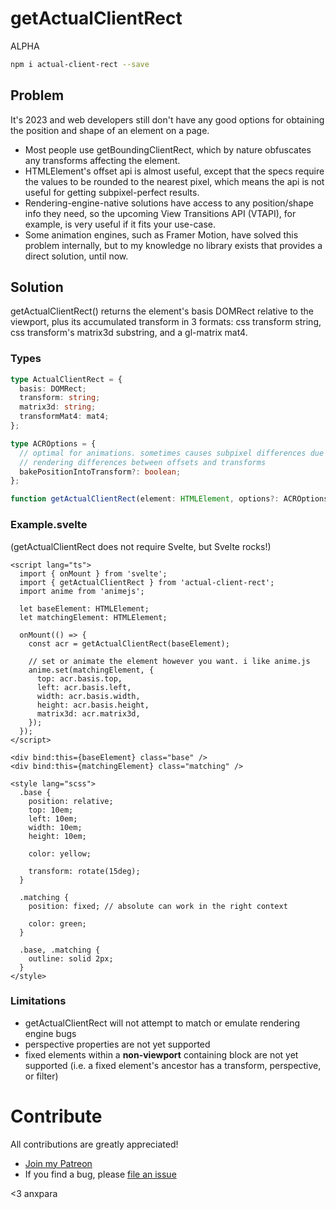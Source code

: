 # getActualClientRect

ALPHA

```bash
npm i actual-client-rect --save
```

## Problem

It's 2023 and web developers still don't have any good options for obtaining the position and shape of an element on a page.

- Most people use getBoundingClientRect, which by nature obfuscates any transforms affecting the element.
- HTMLElement's offset api is almost useful, except that the specs require the values to be rounded to the nearest pixel, which means the api is not useful for getting subpixel-perfect results.
- Rendering-engine-native solutions have access to any position/shape info they need, so the upcoming View Transitions API (VTAPI), for example, is very useful if it fits your use-case.
- Some animation engines, such as Framer Motion, have solved this problem internally, but to my knowledge no library exists that provides a direct solution, until now.

## Solution

getActualClientRect() returns the element's basis DOMRect relative to the viewport, plus its accumulated transform in 3 formats: css transform string, css transform's matrix3d substring, and a gl-matrix mat4.

### Types

```ts
type ActualClientRect = {
  basis: DOMRect;
  transform: string;
  matrix3d: string;
  transformMat4: mat4;
};

type ACROptions = {
  // optimal for animations. sometimes causes subpixel differences due to
  // rendering differences between offsets and transforms
  bakePositionIntoTransform?: boolean;
};

function getActualClientRect(element: HTMLElement, options?: ACROptions): ActualClientRect;
```

### Example.svelte
(getActualClientRect does not require Svelte, but Svelte rocks!)
```svelte
<script lang="ts">
  import { onMount } from 'svelte';
  import { getActualClientRect } from 'actual-client-rect';
  import anime from 'animejs';

  let baseElement: HTMLElement;
  let matchingElement: HTMLElement;

  onMount(() => {
    const acr = getActualClientRect(baseElement);

    // set or animate the element however you want. i like anime.js
    anime.set(matchingElement, {      
      top: acr.basis.top,
      left: acr.basis.left,
      width: acr.basis.width,
      height: acr.basis.height,
      matrix3d: acr.matrix3d,
    });
  });
</script>

<div bind:this={baseElement} class="base" />
<div bind:this={matchingElement} class="matching" />

<style lang="scss">
  .base {
    position: relative;
    top: 10em;
    left: 10em;
    width: 10em;
    height: 10em;

    color: yellow;

    transform: rotate(15deg);
  }

  .matching {
    position: fixed; // absolute can work in the right context

    color: green;
  }

  .base, .matching {
    outline: solid 2px;
  }
</style>
```

### Limitations

- getActualClientRect will not attempt to match or emulate rendering engine bugs
- perspective properties are not yet supported
- fixed elements within a **non-viewport** containing block are not yet supported (i.e. a fixed element's ancestor has a transform, perspective, or filter)

# Contribute

All contributions are greatly appreciated!

- [Join my Patreon](https://www.patreon.com/anxpara)
- If you find a bug, please [file an issue](https://github.com/anxpara/getActualClientRect/issues)

<3 anxpara
